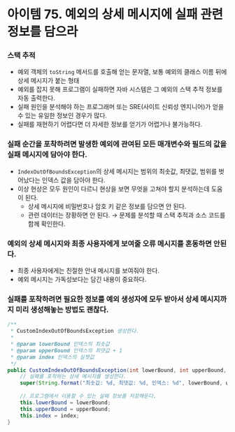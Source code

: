 # 아이템 75. 예외의 상세 메시지에 실패 관련 정보를 담으라

### 스택 추적

- 예외 객체의 `toString` 메서드를 호출해 얻는 문자열, 보통 예외의 클래스 이름 뒤에 상세 메시지가 붙는 형태
- 예외를 잡지 못해 프로그램이 실패하면 자바 시스템은 그 예외의 스택 추적 정보를 자동 출력한다.
- 실패 원인을 분석해야 하는 프로그래머 또는 SRE(사이트 신뢰성 엔지니어)가 얻을 수 있는 유일한 정보인 경우가 많다.
- 실패를 재현하기 어렵다면 더 자세한 정보를 얻기가 어렵거나 불가능하다.

### 실패 순간을 포착하려면 발생한 예외에 관여된 모든 매개변수와 필드의 값을 실패 메시지에 담아야 한다.

- `IndexOutOfBoundsException`의 상세 메시지는 범위의 최솟값, 최댓값, 범위를 벗어났다는 인덱스 값을 담아야 한다.
- 이상 현상은 모두 원인이 다르니 현상을 보면 무엇을 고쳐야 할지 분석하는데 도움이 된다.
    - 상세 메시지에 비밀번호나 암호 키 같은 정보를 담으면 안 된다.
    - 관련 데이터는 장황하면 안 된다. → 문제를 분석할 때 스택 추적과 소스 코드를 함께 확인한다.

### 예외의 상세 메시지와 최종 사용자에게 보여줄 오류 메시지를 혼동하면 안된다.

- 최종 사용자에게는 친절한 안내 메시지를 보여줘야 한다.
- 예외 메시지는 가독성보다는 담긴 내용이 중요하다.

### 실패를 포착하려면 필요한 정보를 예외 생성자에 모두 받아서 상세 메시지까지 미리 생성해놓는 방법도 괜찮다.

```java
/**
 * CustomIndexOutOfBoundsException 생성한다.
 * 
 * @param lowerBound 인덱스의 최솟값
 * @param upperBound 인덱스의 최댓값 + 1
 * @param index 인덱스의 실젯값
 */
public CustomIndexOutOfBoundsException(int lowerBound, int upperBound, int index) {
    // 실패를 포착하는 상세 메시지를 생성한다.
    super(String.format("최솟값: %d, 최댓값: %d, 인덱스: %d", lowerBound, upperBound, index));
    
    // 프로그램에서 이용할 수 있는 실패 정보를 저장해둔다.
    this.lowerBound = lowerBound;
    this.upperBound = upperBound;
    this.index = index;
}
```